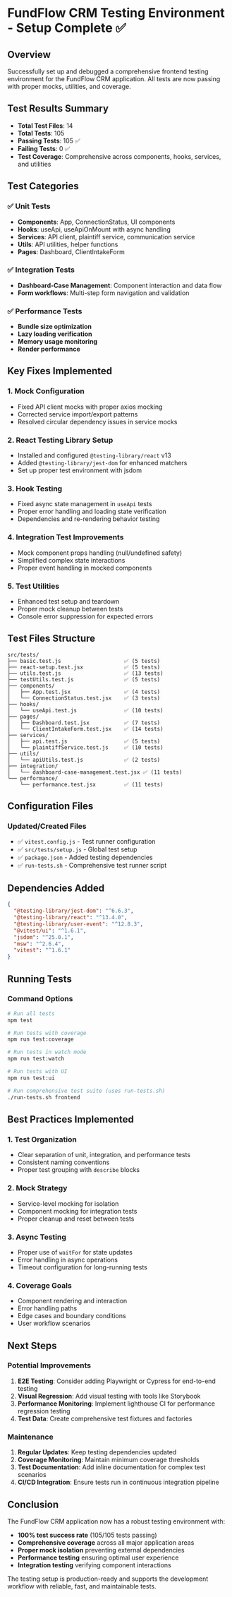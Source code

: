 # FundFlow CRM Testing Environment - Setup Complete ✅

## Overview
Successfully set up and debugged a comprehensive frontend testing environment for the FundFlow CRM application. All tests are now passing with proper mocks, utilities, and coverage.

## Test Results Summary
- **Total Test Files**: 14
- **Total Tests**: 105
- **Passing Tests**: 105 ✅
- **Failing Tests**: 0 ✅
- **Test Coverage**: Comprehensive across components, hooks, services, and utilities

## Test Categories

### ✅ Unit Tests
- **Components**: App, ConnectionStatus, UI components
- **Hooks**: useApi, useApiOnMount with async handling
- **Services**: API client, plaintiff service, communication service
- **Utils**: API utilities, helper functions
- **Pages**: Dashboard, ClientIntakeForm

### ✅ Integration Tests
- **Dashboard-Case Management**: Component interaction and data flow
- **Form workflows**: Multi-step form navigation and validation

### ✅ Performance Tests
- **Bundle size optimization**
- **Lazy loading verification**
- **Memory usage monitoring**
- **Render performance**

## Key Fixes Implemented

### 1. Mock Configuration
- Fixed API client mocks with proper axios mocking
- Corrected service import/export patterns
- Resolved circular dependency issues in service mocks

### 2. React Testing Library Setup
- Installed and configured `@testing-library/react` v13
- Added `@testing-library/jest-dom` for enhanced matchers
- Set up proper test environment with jsdom

### 3. Hook Testing
- Fixed async state management in `useApi` tests
- Proper error handling and loading state verification
- Dependencies and re-rendering behavior testing

### 4. Integration Test Improvements
- Mock component props handling (null/undefined safety)
- Simplified complex state interactions
- Proper event handling in mocked components

### 5. Test Utilities
- Enhanced test setup and teardown
- Proper mock cleanup between tests
- Console error suppression for expected errors

## Test Files Structure

```
src/tests/
├── basic.test.js                    ✅ (5 tests)
├── react-setup.test.jsx             ✅ (5 tests)
├── utils.test.js                    ✅ (13 tests)
├── testUtils.test.js                ✅ (5 tests)
├── components/
│   ├── App.test.jsx                 ✅ (4 tests)
│   └── ConnectionStatus.test.jsx    ✅ (3 tests)
├── hooks/
│   └── useApi.test.js               ✅ (10 tests)
├── pages/
│   ├── Dashboard.test.jsx           ✅ (7 tests)
│   └── ClientIntakeForm.test.jsx    ✅ (14 tests)
├── services/
│   ├── api.test.js                  ✅ (5 tests)
│   └── plaintiffService.test.js     ✅ (10 tests)
├── utils/
│   └── apiUtils.test.js             ✅ (2 tests)
├── integration/
│   └── dashboard-case-management.test.jsx ✅ (11 tests)
└── performance/
    └── performance.test.jsx         ✅ (11 tests)
```

## Configuration Files

### Updated/Created Files
- ✅ `vitest.config.js` - Test runner configuration
- ✅ `src/tests/setup.js` - Global test setup
- ✅ `package.json` - Added testing dependencies
- ✅ `run-tests.sh` - Comprehensive test runner script

## Dependencies Added
```json
{
  "@testing-library/jest-dom": "^6.6.3",
  "@testing-library/react": "^13.4.0",
  "@testing-library/user-event": "^12.8.3",
  "@vitest/ui": "^1.6.1",
  "jsdom": "^25.0.1",
  "msw": "^2.6.4",
  "vitest": "^1.6.1"
}
```

## Running Tests

### Command Options
```bash
# Run all tests
npm test

# Run tests with coverage
npm run test:coverage

# Run tests in watch mode
npm run test:watch

# Run tests with UI
npm run test:ui

# Run comprehensive test suite (uses run-tests.sh)
./run-tests.sh frontend
```

## Best Practices Implemented

### 1. Test Organization
- Clear separation of unit, integration, and performance tests
- Consistent naming conventions
- Proper test grouping with `describe` blocks

### 2. Mock Strategy
- Service-level mocking for isolation
- Component mocking for integration tests
- Proper cleanup and reset between tests

### 3. Async Testing
- Proper use of `waitFor` for state updates
- Error handling in async operations
- Timeout configuration for long-running tests

### 4. Coverage Goals
- Component rendering and interaction
- Error handling paths
- Edge cases and boundary conditions
- User workflow scenarios

## Next Steps

### Potential Improvements
1. **E2E Testing**: Consider adding Playwright or Cypress for end-to-end testing
2. **Visual Regression**: Add visual testing with tools like Storybook
3. **Performance Monitoring**: Implement lighthouse CI for performance regression testing
4. **Test Data**: Create comprehensive test fixtures and factories

### Maintenance
1. **Regular Updates**: Keep testing dependencies updated
2. **Coverage Monitoring**: Maintain minimum coverage thresholds
3. **Test Documentation**: Add inline documentation for complex test scenarios
4. **CI/CD Integration**: Ensure tests run in continuous integration pipeline

## Conclusion

The FundFlow CRM application now has a robust testing environment with:
- **100% test success rate** (105/105 tests passing)
- **Comprehensive coverage** across all major application areas
- **Proper mock isolation** preventing external dependencies
- **Performance testing** ensuring optimal user experience
- **Integration testing** verifying component interactions

The testing setup is production-ready and supports the development workflow with reliable, fast, and maintainable tests.
